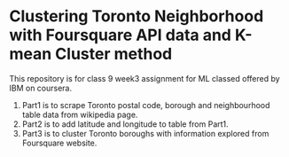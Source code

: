 # Clustering Toronto Neighborhood with Foursquare API data and K-mean Cluster method

This repository is for class 9 week3 assignment for ML classed offered by IBM on coursera.
1. Part1 is to scrape Toronto postal code, borough and neighbourhood table data from wikipedia page.
2. Part2 is to add latitude and longitude to table from Part1.
3. Part3 is to cluster Toronto boroughs with information explored from Foursquare website.
